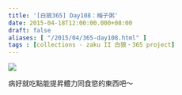 ```yaml
---
title: '[白狼365] Day108：梅子粥'
date: 2015-04-18T12:00:00.000+08:00
draft: false
aliases: [ "/2015/04/365-day108.html" ]
tags : [collections - zaku II 白狼・365 project]
---
```


[![](https://farm9.staticflickr.com/8731/16414718904_82c3cfd88d_z.jpg)](https://farm9.staticflickr.com/8731/16414718904_82c3cfd88d_z.jpg)

病好就吃點能提昇體力同食慾的東西吧～